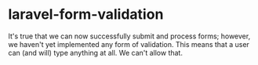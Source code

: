 # laravel-form-validation
It's true that we can now successfully submit and process forms; however, we haven't yet implemented any form of validation. This means that a user can (and will) type anything at all. We can't allow that.
